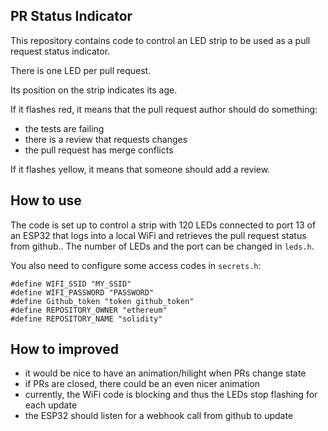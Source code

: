## PR Status Indicator

This repository contains code to control an LED strip to
be used as a pull request status indicator.

There is one LED per pull request.

Its position on the strip indicates its age.

If it flashes red, it means that the pull request author should do something:
 - the tests are failing
 - there is a review that requests changes
 - the pull request has merge conflicts

If it flashes yellow, it means that someone should add a review.

## How to use

The code is set up to control a strip with 120 LEDs connected to port 13
of an ESP32 that logs into a local WiFi and retrieves the pull request
status from github.. The number of LEDs and the port can be changed in
``leds.h``.

You also need to configure some access codes in ``secrets.h``:

    #define WIFI_SSID "MY_SSID"
    #define WIFI_PASSWORD "PASSWORD"
    #define Github_token "token github_token"
    #define REPOSITORY_OWNER "ethereum"
    #define REPOSITORY_NAME "solidity"

## How to improved

 - it would be nice to have an animation/hilight when PRs change state
 - if PRs are closed, there could be an even nicer animation
 - currently, the WiFi code is blocking and thus the LEDs stop flashing
   for each update
 - the ESP32 should listen for a webhook call from github to update

